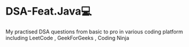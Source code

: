 # DSA-Feat.Java💻
My practised DSA questions from basic to pro in various coding platform including LeetCode , GeekForGeeks , Coding Ninja

